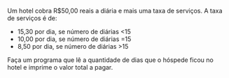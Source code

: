 Um hotel cobra R$50,00 reais a diária e mais uma taxa de serviços. A taxa de serviços é de:

- 15,30 por dia, se número de diárias <15
- 10,00 por dia, se número de diárias =15
- 8,50 por dia, se número de diárias >15

Faça um programa que lê a quantidade de dias que o hóspede ficou no hotel e imprime o valor total a pagar.

